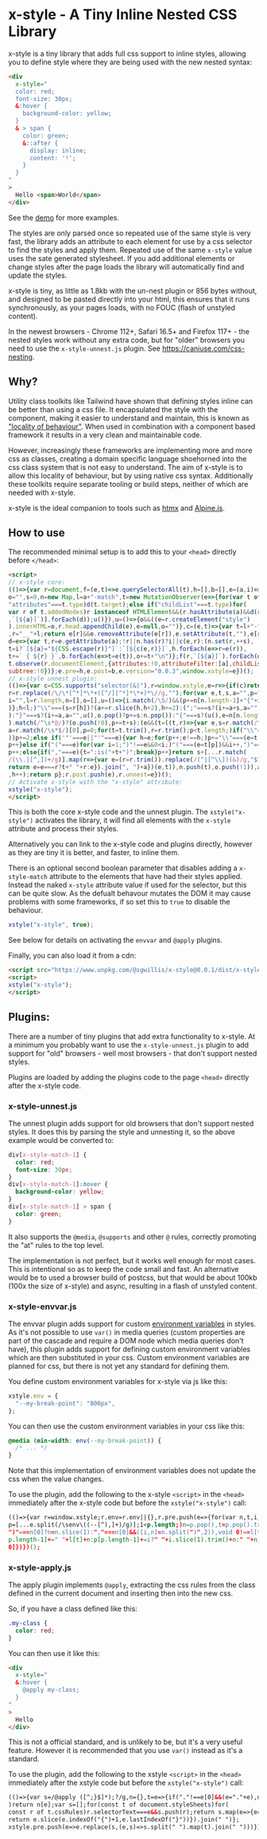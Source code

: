 # x-style - A Tiny Inline Nested CSS Library

x-style is a tiny library that adds full css support to inline styles, allowing you to
define style where they are being used with the new nested syntax:

```html
<div
  x-style="
  color: red;
  font-size: 30px;
  &:hover {
    background-color: yellow;
  }
  & > span {
    color: green;
    &::after {
      display: inline;
      content: '!';
    }
  }
"
>
  Hello <span>World</span>
</div>
```

See the [demo](http://samwillis.co.uk/x-style/) for more examples.

The styles are only parsed once so repeated use of the same style is very fast, the
library adds an attribute to each element for use by a css selector to find the
styles and apply them. Repeated use of the same `x-style` value uses the sate generated
stylesheet. If you add additional elements or change styles after the page 
loads the library will automatically find and update the styles.

x-style is tiny, as little as 1.8kb with the un-nest plugin or 856 bytes without,
and designed to be pasted directly into your html, this ensures that it runs 
synchronously, as your pages loads, with no FOUC (flash of unstyled content).

In the newest browsers - Chrome 112+, Safari 16.5+ and Firefox 117+ - the nested styles work
without any extra code, but for "older" browsers you need to use the `x-style-unnest.js`
plugin. See https://caniuse.com/css-nesting.

## Why?

Utility class toolkits like Tailwind have shown that defining styles inline can be
better than using a css file. It encapsulated the style with the component, making it 
easier to understand and maintain, this is known as 
["locality of behaviour"](https://htmx.org/essays/locality-of-behaviour/). 
When used in combination with a component based framework it results in a very clean 
and maintainable code.

However, increasingly these frameworks are implementing more and more css as classes, 
creating a domain specific language shoehorned into the css class system that is not 
easy to understand. The aim of x-style is to allow this locality of behaviour, but by 
using native css syntax. Additionally these toolkits require separate tooling or build 
steps, neither of which are needed with x-style.

x-style is the ideal companion to tools such as [htmx](http://htmx.org) and 
[Alpine.js](http://alpinejs.dev).

## How to use

The recommended minimal setup is to add this to your `<head>` directly before `</head>`:

```html
<script>
// x-style core:
(()=>{var r=document,f=(e,t)=>e.querySelectorAll(t),h=[],b=[],e=(a,i)=>{var e,
o="",s=0,n=new Map,l=a+"-match",t=new MutationObserver(e=>{for(var t of e)if(
"attributes"===t.type)d(t.target);else if("childList"===t.type)for(
var r of t.addedNodes)r instanceof HTMLElement&&(r.hasAttribute(a)&&d(r),[...f(r
,`[${a}]`)].forEach(d));u()}),u=()=>{o&&((e=r.createElement("style")
).innerHTML=o,r.head.appendChild(e),e=null,o="")},c=(e,t)=>{var t=l+"-"+n.get(t)
,r="__"+l;return e[r]&&e.removeAttribute(e[r]),e.setAttribute(t,""),e[r]=t},
d=e=>{var t,r=e.getAttribute(a);!r||n.has(r)?i||c(e,r):(n.set(r,++s),
t=i?`[${a}="${CSS.escape(r)}"]`:`[${c(e,r)}]`,h.forEach(e=>r=e(r)),
t+=` { ${r} }`,b.forEach(e=>t=e(t)),o+=t+"\n")};f(r,`[${a}]`).forEach(d),u(),
t.observe(r.documentElement,{attributes:!0,attributeFilter:[a],childList:!0,
subtree:!0})};e.pre=h,e.post=b,e.version="0.0.3",window.xstyle=e})();
// x-style unnest plugin:
(()=>{var c=CSS.supports("selector(&)"),r=window.xstyle,e=r=>{if(c)return r;
r=r.replace(/\/\*[^*]*\*+([^/][^*]*\*+)*\//g,"");for(var e,t,s,a="",p="",h=0,
i="",l=r.length,n=[],o=[],u=()=>{i.match(/\S/)&&(p+=n[n.length-1]+"{"+i+"}",i=""
)};h<l;)"\\"===(s=r[h])?(a+=r.slice(h,h+2),h+=2):(";"===s?(i+=a+s,a=""
):"}"===s?(i+=a,a="",u(),o.pop()?p+=s:n.pop()):"{"===s?(u(),e=n[n.length-1],(t=a
).match(/^\s*@/)?(o.push(!0),p+=t+s):(e&&(t=((t,r)=>{var e,s=r.match(/^\s*/)[0],
a=r.match(/\s*$/)[0],p=0;for(t=t.trim(),r=r.trim();p<t.length;)if("\\"===(e=t[p]
))p+=2;else if('"'===e||"'"===e){var h=e;for(p++;e!==h;)p+="\\"===(e=t[p])?2:1;
p++}else if("("===e)for(var i=1;")"!==e&&0<i;)"("===(e=t[p])&&i++,")"===e&&i--,
p++;else{if(","===e){t=":is("+t+")";break}p++}return s+[...r.match(
/(\\.|[^,])+/g)].map(r=>{var e=(r=r.trim()).replace(/(^|[^\\])(&)/g,"$1"+t);
return e=e===r?t+" "+r:e}).join(", ")+a})(e,t)),n.push(t),o.push(!1)),a=""):a+=s
,h++);return p};r.post.push(e),r.unnest=e})();
// Activate x-style with the "x-style" attribute:
xstyle("x-style");
</script>
```

This is both the core x-style code and the unnest plugin. The `xstyle("x-style")`
activates the library, it will find all elements with the `x-style` attribute and
process their styles.

Alternatively you can link to the x-style code and plugins directly, however as they are
tiny it is better, and faster, to inline them.

There is an optional second boolean parameter that disables adding a `x-style-match` 
attribute to the elements that have had their styles applied. Instead the naked 
`x-style` attribute value if used for the selector, but this can be quite slow. As the 
defualt behavour mutates the DOM it may cause problems with some frameworks, if so set 
this to `true` to disable the behaviour.

```js
xstyle("x-style", true);
```

See below for details on activating the `envvar` and `@apply` plugins.

Finally, you can also load it from a cdn:

```html
<script src="https://www.unpkg.com/@sgwillis/x-style@0.0.1/dist/x-style-all.min.js"></script>
<script>
xstyle("x-style");
</script>
```

## Plugins:

There are a number of tiny plugins that add extra functionality to x-style. At a minimum
you probably want to use the `x-style-unnest.js` plugin to add support for "old"
browsers - well most browsers - that don't support nested styles.

Plugins are loaded by adding the plugins code to the page `<head>` directly after the
x-style code.

### x-style-unnest.js

The unnest plugin adds support for old browsers that don't support nested styles. It 
does this by parsing the style and unnesting it, so the above example would be 
converted to:

```css
div[x-style-match-1] {
  color: red;
  font-size: 30px;
}
div[x-style-match-1]:hover {
  background-color: yellow;
}
div[x-style-match-1] > span {
  color: green;
}
```

It also supports the `@media`, `@supports` and other `@` rules, correctly promoting
the "at" rules to the top level.

The implementation is not perfect, but it works well enough for most cases. This is
intentional so as to keep the code small and fast. An alternative would be to used
a browser build of postcss, but that would be about 100kb (100x the size of x-style) 
and async, resulting in a flash of unstyled content.

### x-style-envvar.js

The envvar plugin adds support for custom 
[environment variables](https://developer.mozilla.org/en-US/docs/Web/CSS/env)
in styles. As it's not possible to use `var()` in media queries (custom properties are 
part of the cascade and require a DOM node which media queries don't have), this plugin 
adds support for defining custom environment variables which are then substituted in 
your css. Custom environment variables are planned for css, but there is not yet any 
standard for defining them.

You define custom environment variables for x-style via js like this:

```js
xstyle.env = {
  "--my-break-point": "800px",
};
```

You can then use the custom environment variables in your css like this:

```css
@media (min-width: env(--my-break-point)) {
  /* ... */
}
```

Note that this implementation of environment variables does not update the css when the
value changes.

To use the plugin, add the following to the x-style `<script>` in the `<head>`
immediately after the x-style code but before the `xstyle("x-style")` call:

```html
(()=>{var r=window.xstyle;r.env=r.env||{},r.pre.push(e=>{for(var n,t,i,l=r.env,
p=[...e.split(/\senv\((--[^),]+)/g)];1<p.length;)n=p.pop(),t=p.pop().trim(),
")"===n[0]?n=n.slice(1):","===n[0]&&([i,n]=n.split(")",2)),void 0!==l[t]?p[
p.length-1]+=" "+l[t]+n:p[p.length-1]+=i?" "+i.slice(1).trim()+n:" "+n;return p[
0]})})();
```

### x-style-apply.js

The apply plugin implements `@apply`, extracting the css rules from the class defined in
the current document and inserting then into the new css.

So, if you have a class defined like this:

```css
.my-class {
  color: red;
}
```

You can then use it like this:

```html
<div
  x-style="
  &:hover {
    @apply my-class;
  }
"
>
  Hello
</div>
```

This is not a official standard, and is unlikely to be, but it's a very useful feature. 
However it is recommended that you use `var()` instead as it's a standard.

To use the plugin, add the following to the xstyle `<script>` in the `<head>`
immediately after the xstyle code but before the `xstyle("x-style")` call:

```html
(()=>{var s=/@apply ([^;}$]*);?/g,n={},t=e=>{if("."!==e[0]&&(e="."+e),n[e]
)return n[e];var s=[];for(const t of document.styleSheets)for(
const r of t.cssRules)r.selectorText===e&&s.push(r);return s.map(e=>{e=e.cssText
return e.slice(e.indexOf("{")+1,e.lastIndexOf("}"))}).join(" ")};
xstyle.pre.push(e=>e.replace(s,(e,s)=>s.split(" ").map(t).join(" ")))})();
```
